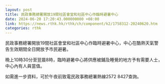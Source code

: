 ```yaml
---
layout: post
title: 民政事務總署開放19間社區會堂和社區中心作臨時避暑中心
date: 2024-06-20 17:20:43.000000000 +08:00
link: https://news.rthk.hk/rthk/ch/component/k2/1758312-20240620.htm
categories: rthk
---
```


民政事務總署開放19間社區會堂和社區中心作臨時避暑中心，中心在酷熱天氣警告生效期間全日開放予市民避暑。

晩上10時30分至翌晨8時，臨時避暑中心將供應被鋪及睡覺的地方予有需要人士，中心內有人員當值。
 
如需進一步資料，可於午夜前致電民政事務總署熱線2572 8427查詢。
